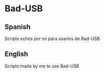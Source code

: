 # Bad-USB
## Spanish
Scripts echos por mi para usarlos de Bad-USB
## English
Scripts made by me to use Bad-USB

